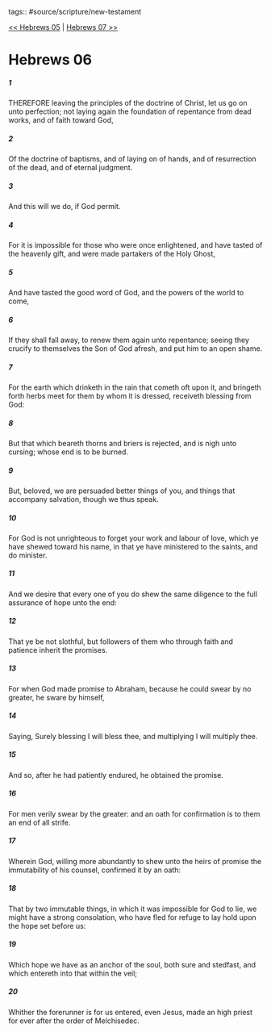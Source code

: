 tags:: #source/scripture/new-testament

[<< Hebrews 05](/New_Testament/19_Hebrews/Hebrews_05.md) | [Hebrews 07 >>](/New_Testament/19_Hebrews/Hebrews_07.md)

# Hebrews 06

##### 1

THEREFORE leaving the principles of the doctrine of Christ, let us go on unto perfection; not laying again the foundation of repentance from dead works, and of faith toward God,

##### 2

Of the doctrine of baptisms, and of laying on of hands, and of resurrection of the dead, and of eternal judgment.

##### 3

And this will we do, if God permit.

##### 4

For it is impossible for those who were once enlightened, and have tasted of the heavenly gift, and were made partakers of the Holy Ghost,

##### 5

And have tasted the good word of God, and the powers of the world to come,

##### 6

If they shall fall away, to renew them again unto repentance; seeing they crucify to themselves the Son of God afresh, and put him to an open shame.

##### 7

For the earth which drinketh in the rain that cometh oft upon it, and bringeth forth herbs meet for them by whom it is dressed, receiveth blessing from God:

##### 8

But that which beareth thorns and briers is rejected, and is nigh unto cursing; whose end is to be burned.

##### 9

But, beloved, we are persuaded better things of you, and things that accompany salvation, though we thus speak.

##### 10

For God is not unrighteous to forget your work and labour of love, which ye have shewed toward his name, in that ye have ministered to the saints, and do minister.

##### 11

And we desire that every one of you do shew the same diligence to the full assurance of hope unto the end:

##### 12

That ye be not slothful, but followers of them who through faith and patience inherit the promises.

##### 13

For when God made promise to Abraham, because he could swear by no greater, he sware by himself,

##### 14

Saying, Surely blessing I will bless thee, and multiplying I will multiply thee.

##### 15

And so, after he had patiently endured, he obtained the promise.

##### 16

For men verily swear by the greater: and an oath for confirmation is to them an end of all strife.

##### 17

Wherein God, willing more abundantly to shew unto the heirs of promise the immutability of his counsel, confirmed it by an oath:

##### 18

That by two immutable things, in which it was impossible for God to lie, we might have a strong consolation, who have fled for refuge to lay hold upon the hope set before us:

##### 19

Which hope we have as an anchor of the soul, both sure and stedfast, and which entereth into that within the veil;

##### 20

Whither the forerunner is for us entered, even Jesus, made an high priest for ever after the order of Melchisedec.

